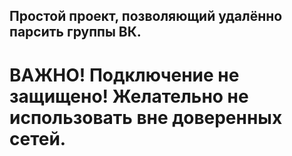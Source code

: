 ## Простой проект, позволяющий удалённо парсить группы ВК.
# **ВАЖНО!** Подключение не защищено! Желательно не использовать вне доверенных сетей.
